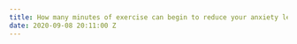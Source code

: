 ```yaml
---
title: How many minutes of exercise can begin to reduce your anxiety levels?
date: 2020-09-08 20:11:00 Z
---
```


